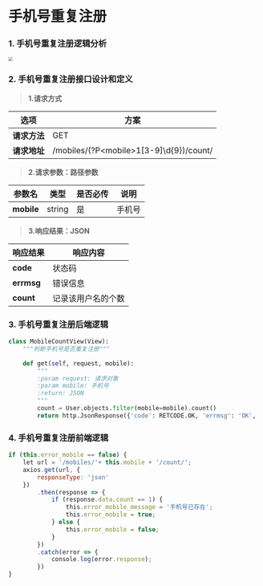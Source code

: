 # 手机号重复注册

### 1. 手机号重复注册逻辑分析

<img src="/user-register/images/15手机号重复注册逻辑分析.png" style="zoom:50%">

### 2. 手机号重复注册接口设计和定义

> **1.请求方式**

| 选项 | 方案 |
| ---------------- | ---------------- |
| **请求方法** | GET |
| **请求地址** | /mobiles/(?P&lt;mobile&gt;1[3-9]\d{9})/count/ |

> **2.请求参数：路径参数**

| 参数名 | 类型 | 是否必传 | 说明 |
| ---------------- | ---------------- | ---------------- | ---------------- |
| **mobile** | string | 是 | 手机号 |

> **3.响应结果：JSON**

| 响应结果 | 响应内容 |
| ---------------- | ---------------- |
| **code** | 状态码 |
| **errmsg** | 错误信息 |
| **count** | 记录该用户名的个数 |

### 3. 手机号重复注册后端逻辑

```python
class MobileCountView(View):
    """判断手机号是否重复注册"""

    def get(self, request, mobile):
        """
        :param request: 请求对象
        :param mobile: 手机号
        :return: JSON
        """
        count = User.objects.filter(mobile=mobile).count()
        return http.JsonResponse({'code': RETCODE.OK, 'errmsg': 'OK', 'count': count})
```

### 4. 手机号重复注册前端逻辑

```js
if (this.error_mobile == false) {
    let url = '/mobiles/'+ this.mobile + '/count/';
    axios.get(url, {
        responseType: 'json'
    })
        .then(response => {
            if (response.data.count == 1) {
                this.error_mobile_message = '手机号已存在';
                this.error_mobile = true;
            } else {
                this.error_mobile = false;
            }
        })
        .catch(error => {
            console.log(error.response);
        })
}
```